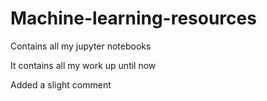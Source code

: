 # Machine-learning-resources
Contains all my jupyter notebooks

It contains all my work up until now

Added a slight comment
